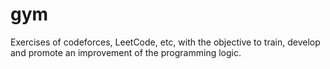 # gym
Exercises of codeforces, LeetCode, etc, with the objective to train, develop and promote an improvement of the programming logic.
